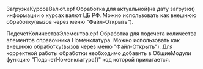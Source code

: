 ЗагрузкаКурсовВалют.epf
Обработка для актуальной(на дату загрузки) информации о курсах валют ЦБ РФ.
Можно использовать как внешнюю обработку(вызов через меню "Файл-Открыть").

ПодсчетКоличестваЭлементов.epf
Обработка для подсчета количества элементов справочника Номенклатура.
Можно использовать как внешнюю обработку(вызов через меню "Файл-Открыть").
Для корректной работы обработки необходимо добавить в  ОбщиеМодули функцию "ПодсчетНоменклатура()" код которой прилагается.